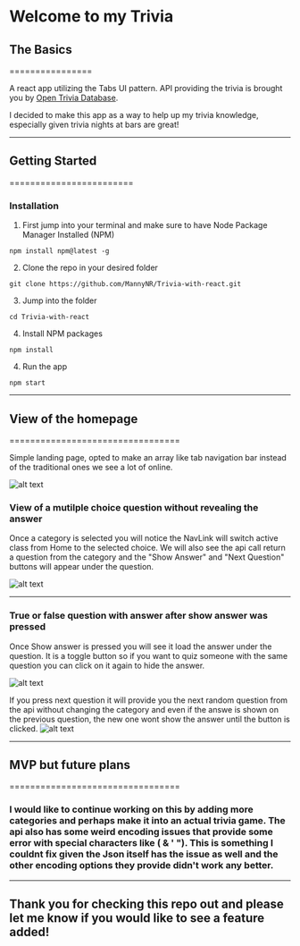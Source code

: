 # Welcome to my Trivia

## The Basics

================

A react app utilizing the Tabs UI pattern. API providing the trivia is brought you by [Open Trivia Database](https://github.com/opentdb.com/api_config.php).

I decided to make this app as a way to help up my trivia knowledge, especially given trivia nights at bars are great!

---

## Getting Started

========================

### Installation

1. First jump into your terminal and make sure to have Node Package Manager Installed (NPM)

```
npm install npm@latest -g
```

2. Clone the repo in your desired folder

```
git clone https://github.com/MannyNR/Trivia-with-react.git
```

3. Jump into the folder

```
cd Trivia-with-react
```

4. Install NPM packages

```
npm install
```

4. Run the app

```
npm start
```

---

## View of the homepage

=================================

Simple landing page, opted to make an array like tab navigation bar instead of the traditional ones we see a lot of online.

![alt text](./public/Home.png "View of the homepage")

### View of a mutilple choice question without revealing the answer

Once a category is selected you will notice the NavLink will switch active class from Home to the selected choice. We will also see the api call return a question from the category and the "Show Answer" and "Next Question" buttons will appear under the question.

![alt text](./public/MultNoAns.png "View of a mutilple choice question without revealing the answer")

---

### True or false question with answer after show answer was pressed

Once Show answer is pressed you will see it load the answer under the question. It is a toggle button so if you want to quiz someone with the same question you can click on it again to hide the answer.

![alt text](./public/TFAns.png "True or false question with answer after show answer was pressed")

If you press next question it will provide you the next random question from the api without changing the category and even if the answe is shown on the previous question, the new one wont show the answer until the button is clicked.
![alt text](./public/TFAns.png "True or false question with answer after show answer was pressed")

---

## MVP but future plans

=================================

### I would like to continue working on this by adding more categories and perhaps make it into an actual trivia game. The api also has some weird encoding issues that provide some error with special characters like ( & ' "). This is something I couldnt fix given the Json itself has the issue as well and the other encoding options they provide didn't work any better.

---

## Thank you for checking this repo out and please let me know if you would like to see a feature added!
